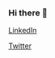 ### Hi there 👋

[LinkedIn](https://www.linkedin.com/in/andyfarmer0676/)

[Twitter](https://twitter.com/andyfarmer0676)
<!--
**andyfarmerTUISHG/andyfarmerTUISHG** is a ✨ _special_ ✨ repository because its `README.md` (this file) appears on your GitHub profile.

Here are some ideas to get you started:

- 🔭 I’m currently working on ...
- 🌱 I’m currently learning ...
- 👯 I’m looking to collaborate on ...
- 🤔 I’m looking for help with ...
- 💬 Ask me about ...
- 📫 How to reach me: ...
- 😄 Pronouns: ...
- ⚡ Fun fact: ...
-->
